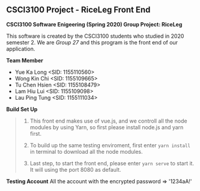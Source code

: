 ## CSCI3100 Project - RiceLeg Front End

**CSCI3100 Software Enigeering (Spring 2020) Group Project: RiceLeg**

This software is created by the CSCI3100 students who studied in 2020 semester 2. We are _Group 27_ and this program is the front end of our application.

**Team Member**

- Yue Ka Long <SID: 1155110560>
- Wong Kin Chi <SID: 1155109665>
- Tu Chen Hsien <SID: 1155108479>
- Lam Hiu Lui <SID: 1155109098>
- Lau Ping Tung <SID: 1155111034>

**Build Set Up**

> 1. This front end makes use of vue.js, and we controll all the node modules by using Yarn, so first please install node.js and yarn first.
>
> 2. To build up the same testing enviroment, first enter `yarn install` in terminal to download all the node modules.
>
> 3. Last step, to start the front end, please enter `yarn serve` to start it. It will using the port 8080 as default.

**Testing Account**
All the account with the encrypted password => '1234aA!'
